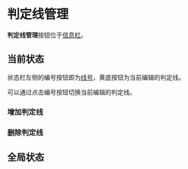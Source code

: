 # 判定线管理

<!--TODO: 此处应有图片-->
<!--TODO: 待补充-->

**判定线管理**按钮位于[信息栏](manual/edit/basic.md#信息栏)。

## 当前状态

<!--TODO: 此处应有图片-->
<!--TODO: 待补充-->

状态栏左侧的编号按钮即为[线号](basic/line.md#线号)，黄底按钮为当前编辑的判定线。

可以通过点击编号按钮切换当前编辑的判定线。

### 增加判定线

<!--TODO: 此处应有图片-->
<!--TODO: 待补充-->

### 删除判定线

<!--TODO: 此处应有图片-->
<!--TODO: 待补充-->

## 全局状态

<!--TODO: 此处应有图片-->
<!--TODO: 待补充-->
